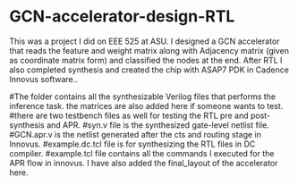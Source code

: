 # GCN-accelerator-design-RTL
This was a project I did on EEE 525 at ASU. I designed a GCN accelerator that reads the feature and weight matrix along with Adjacency matrix (given as coordinate matrix form) and classified the nodes at the end. After RTL I also completed synthesis and created the chip with ASAP7 PDK in Cadence Innovus software.. 

#The folder contains all the synthesizable Verilog files that performs the inference task. the matrices are also added here if someone wants to test. 
#there are two testbench files as well for testing the RTL pre and post-synthesis and APR.
#syn.v file is the synthesized gate-level netlist file. 
#GCN.apr.v is the netlist generated after the cts and routing stage in Innovus. 
#example.dc.tcl file is for synthesizing the RTL files in DC compiler.
#example.tcl file contains all the commands I executed for the APR flow in innovus. 
I have also added the final_layout of the accelerator here.
